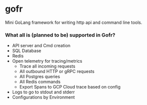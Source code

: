 # gofr
Mini GoLang framework for writing http api and command line tools.

### What all is (planned to be) supported in Gofr?
* API server and Cmd creation
* SQL Database
* Redis
* Open telemetry for tracing/metrics
    * Trace all incoming requests
    * All outbound HTTP or gRPC requests
    * All Postgres queries
    * All Redis commands
    * Export Spans to GCP Cloud trace based on config
* Logs to go to stdout and stderr
* Configurations by Environment
